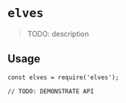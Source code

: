 # `elves`

> TODO: description

## Usage

```
const elves = require('elves');

// TODO: DEMONSTRATE API
```
